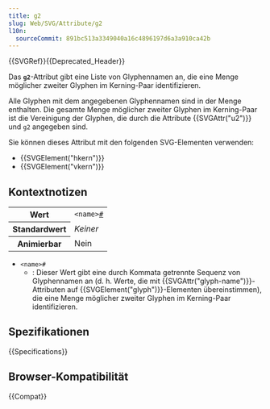 ```yaml
---
title: g2
slug: Web/SVG/Attribute/g2
l10n:
  sourceCommit: 891bc513a3349040a16c4896197d6a3a910ca42b
---
```


{{SVGRef}}{{Deprecated_Header}}

Das **`g2`**-Attribut gibt eine Liste von Glyphennamen an, die eine Menge möglicher zweiter Glyphen im Kerning-Paar identifizieren.

Alle Glyphen mit dem angegebenen Glyphennamen sind in der Menge enthalten. Die gesamte Menge möglicher zweiter Glyphen im Kerning-Paar ist die Vereinigung der Glyphen, die durch die Attribute {{SVGAttr("u2")}} und `g2` angegeben sind.

Sie können dieses Attribut mit den folgenden SVG-Elementen verwenden:

- {{SVGElement("hkern")}}
- {{SVGElement("vkern")}}

## Kontextnotizen

<table class="properties">
  <tbody>
    <tr>
      <th scope="row">Wert</th>
      <td>
        <code
          >&#x3C;name><a
            href="/de/docs/Web/CSS/CSS_Values_and_Units/Value_definition_syntax#hash_mark"
            >#</a
          ></code
        >
      </td>
    </tr>
    <tr>
      <th scope="row">Standardwert</th>
      <td><em>Keiner</em></td>
    </tr>
    <tr>
      <th scope="row">Animierbar</th>
      <td>Nein</td>
    </tr>
  </tbody>
</table>

- `<name>#`
  - : Dieser Wert gibt eine durch Kommata getrennte Sequenz von Glyphennamen an (d. h. Werte, die mit {{SVGAttr("glyph-name")}}-Attributen auf {{SVGElement("glyph")}}-Elementen übereinstimmen), die eine Menge möglicher zweiter Glyphen im Kerning-Paar identifizieren.

## Spezifikationen

{{Specifications}}

## Browser-Kompatibilität

{{Compat}}

